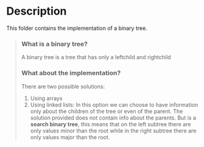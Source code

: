 # Description

This folder contains the implementation of a binary tree.

> ### What is a binary tree?
> A  binary tree is a tree that has only a leftchild and rightchild
>
> ### What about the implementation?
> There are two possible solutions:
> 1. Using arrays
> 2. Using linked lists:
>       In this option we can choose to have information only about the 
>       children of the tree or even of the parent. The solution provided
>       does not contain info about the parents. But is a **search binary tree**,
>       this means that on the left subtree there are only values minor than the root
>       while in the right subtree there are only values major than the root.
>   
>
>

